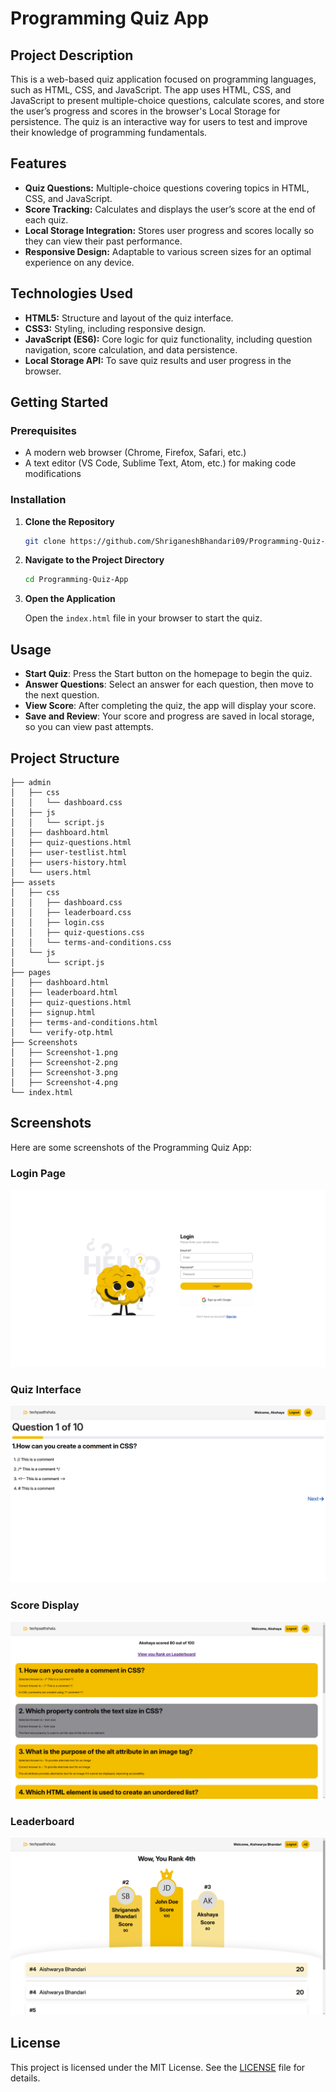 # Programming Quiz App

## Project Description

This is a web-based quiz application focused on programming languages, such as HTML, CSS, and JavaScript. The app uses HTML, CSS, and JavaScript to present multiple-choice questions, calculate scores, and store the user’s progress and scores in the browser's Local Storage for persistence. The quiz is an interactive way for users to test and improve their knowledge of programming fundamentals.

## Features

- **Quiz Questions:** Multiple-choice questions covering topics in HTML, CSS, and JavaScript.
- **Score Tracking:** Calculates and displays the user’s score at the end of each quiz.
- **Local Storage Integration:** Stores user progress and scores locally so they can view their past performance.
- **Responsive Design:** Adaptable to various screen sizes for an optimal experience on any device.

## Technologies Used

- **HTML5:** Structure and layout of the quiz interface.
- **CSS3:** Styling, including responsive design.
- **JavaScript (ES6):** Core logic for quiz functionality, including question navigation, score calculation, and data persistence.
- **Local Storage API:** To save quiz results and user progress in the browser.

## Getting Started

### Prerequisites

- A modern web browser (Chrome, Firefox, Safari, etc.)
- A text editor (VS Code, Sublime Text, Atom, etc.) for making code modifications

### Installation

1. **Clone the Repository**

   ```bash
   git clone https://github.com/ShriganeshBhandari09/Programming-Quiz-App

   ```

2. **Navigate to the Project Directory**

   ```bash
   cd Programming-Quiz-App

   ```

3. **Open the Application**

   Open the `index.html` file in your browser to start the quiz.

## Usage

- **Start Quiz**: Press the Start button on the homepage to begin the quiz.
- **Answer Questions**: Select an answer for each question, then move to the next question.
- **View Score**: After completing the quiz, the app will display your score.
- **Save and Review**: Your score and progress are saved in local storage, so you can view past attempts.

## Project Structure

```plaintext
├── admin
│   ├── css
│   │   └── dashboard.css
│   ├── js
│   │   └── script.js
│   ├── dashboard.html
│   ├── quiz-questions.html
│   ├── user-testlist.html
│   ├── users-history.html
│   └── users.html
├── assets
│   ├── css
│   │   ├── dashboard.css
│   │   ├── leaderboard.css
│   │   ├── login.css
│   │   ├── quiz-questions.css
│   │   └── terms-and-conditions.css
│   └── js
│       └── script.js
├── pages
│   ├── dashboard.html
│   ├── leaderboard.html
│   ├── quiz-questions.html
│   ├── signup.html
│   ├── terms-and-conditions.html
│   └── verify-otp.html
├── Screenshots
│   ├── Screenshot-1.png
│   ├── Screenshot-2.png
│   ├── Screenshot-3.png
│   ├── Screenshot-4.png
└── index.html
```

## Screenshots

Here are some screenshots of the Programming Quiz App:

### Login Page

![Login Page](Screenshots/Screenshot-1.png)

### Quiz Interface

![Quiz Interface](Screenshots/Screenshot-2.png)

### Score Display

![Score Display](Screenshots/Screenshot-3.png)

### Leaderboard

![Leaderboard](Screenshots/Screenshot-4.png)

## License

This project is licensed under the MIT License. See the [LICENSE](LICENSE) file for details.
